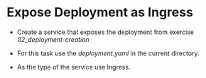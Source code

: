 # Expose Deployment as Ingress

- Create a service that exposes the deployment from exercise *02_deployment-creation*

- For this task use the *deployment.yaml* in the current directory.

- As the type of the service use Ingress.